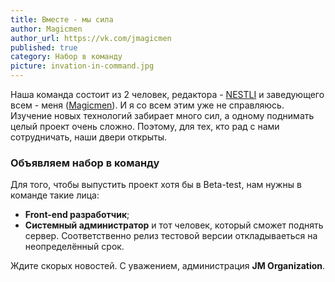 ```yaml
---
title: Вместе - мы сила
author: Magicmen
author_url: https://vk.com/jmagicmen
published: true
category: Набор в команду
picture: invation-in-command.jpg
---
```


Наша команда состоит из 2 человек, редактора - [NESTLI](https://jm-organization.github.io/about/#NESTLI 'NESTLI') и заведующего всем - меня ([Magicmen](https://jm-organization.github.io/about/#Magicmen 'Гениральный Директор Magicmen')). И я со всем этим уже не справляюсь. Изучение новых технологий забирает много сил, а одному поднимать целый проект очень сложно. Поэтому, для тех, кто рад с нами сотрудничать, наши двери открыты.

### Объявляем набор в команду ###
Для того, чтобы выпустить проект хотя бы в Beta-test, нам нужны в команде такие лица:
* **Front-end разработчик**;
* **Системный администратор** и тот человек, который сможет поднять сервер.
Соответственно релиз тестовой версии откладываеться на неопределённый срок.

Ждите скорых новостей.
С уважением, администрация **JM Organization**.